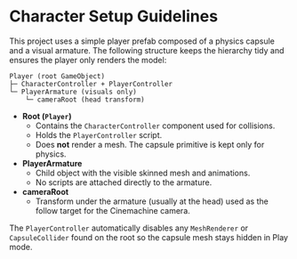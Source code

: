 # Character Setup Guidelines

This project uses a simple player prefab composed of a physics capsule and a visual armature. The following structure keeps the hierarchy tidy and ensures the player only renders the model:

```
Player (root GameObject)
├─ CharacterController + PlayerController
└─ PlayerArmature (visuals only)
    └─ cameraRoot (head transform)
```

* **Root (`Player`)**
  * Contains the `CharacterController` component used for collisions.
  * Holds the `PlayerController` script.
  * Does **not** render a mesh. The capsule primitive is kept only for physics.
* **PlayerArmature**
  * Child object with the visible skinned mesh and animations.
  * No scripts are attached directly to the armature.
* **cameraRoot**
  * Transform under the armature (usually at the head) used as the follow target for the Cinemachine camera.

The `PlayerController` automatically disables any `MeshRenderer` or `CapsuleCollider` found on the root so the capsule mesh stays hidden in Play mode.
